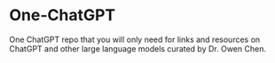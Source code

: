 # One-ChatGPT
One ChatGPT repo that you will only need for links and resources on ChatGPT and other large language models curated by Dr. Owen Chen.
